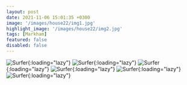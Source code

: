 ```yaml
---
layout: post
date: 2021-11-06 15:01:35 +0300
image: '/images/house22/img1.jpg'
highlight_image: '/images/house22/img2.jpg'
tags: [Markham]
featured: false
disabled: false
---
```


![Surfer]({{site.baseurl}}/images/house22/img3.jpg){:loading="lazy"}
![Surfer]({{site.baseurl}}/images/house22/img4.jpg){:loading="lazy"}
![Surfer]({{site.baseurl}}/images/house22/img5.jpg){:loading="lazy"}
![Surfer]({{site.baseurl}}/images/house22/img6.jpg){:loading="lazy"}
![Surfer]({{site.baseurl}}/images/house22/img7.jpg){:loading="lazy"}
![Surfer]({{site.baseurl}}/images/house22/img8.jpg){:loading="lazy"} 